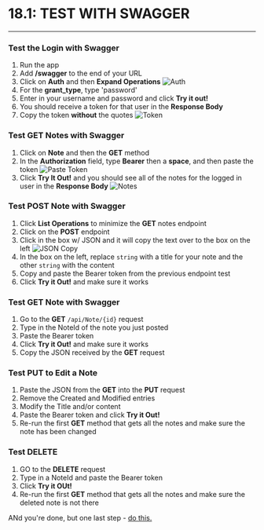 # 18.1: TEST WITH SWAGGER
---
### Test the Login with Swagger
1. Run the app
2. Add **/swagger** to the end of your URL
3. Click on **Auth** and then **Expand Operations**
![Auth](/assets/18.1-A.png)
4. For the **grant_type**, type 'password'
5. Enter in your username and password and click **Try it out!**
6. You should receive a token for that user in the **Response Body**
7. Copy the token **without** the quotes
![Token](/assets/18.1-B.png)

### Test **GET** Notes with Swagger
1. Click on **Note** and then the **GET** method
2. In the **Authorization** field, type **Bearer** then a **space**, and then paste the token
![Paste Token](/assets/18.1-C.png)
3. Click **Try It Out!** and you should see all of the notes for the logged in user in the **Response Body**
![Notes](/assets/18.1-D.png)

### Test **POST** Note with Swagger
1. Click **List Operations** to minimize the **GET** notes endpoint
2. Click on the **POST** endpoint
3. Click in the box w/ JSON and it will copy the text over to the box on the left
![JSON Copy](/assets/18.1-E.png)
4. In the box on the left, replace `string` with a title for your note and the other `string` with the content
5. Copy and paste the Bearer token from the previous endpoint test
6. Click **Try it Out!** and make sure it works

### Test **GET** Note with Swagger
1. Go to the **GET** `/api/Note/{id}` request
2. Type in the NoteId of the note you just posted
3. Paste the Bearer token
4. Click **Try it Out!** and make sure it works
5. Copy the JSON received by the **GET** request

### Test **PUT** to Edit a Note
1. Paste the JSON from the **GET** into the **PUT** request
2. Remove the Created and Modified entries
3. Modify the Title and/or content
4. Paste the Bearer token and click **Try it Out!**
5. Re-run the first **GET** method that gets all the notes and make sure the note has been changed

### Test **DELETE**
1. GO to the **DELETE** request
2. Type in a NoteId and paste the Bearer token
3. Click **Try it OUt!**
4. Re-run the first **GET** method that gets all the notes and make sure the deleted note is not there

ANd you're done, but one last step - [do this.](https://media.giphy.com/media/26FmSeF5yosvEgWNq/giphy.gif)




